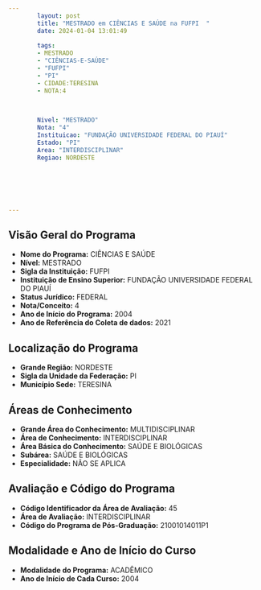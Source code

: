 ```yaml
---
        layout: post
        title: "MESTRADO em CIÊNCIAS E SAÚDE na FUFPI  "
        date: 2024-01-04 13:01:49
     
        tags:
        - MESTRADO
        - "CIÊNCIAS-E-SAÚDE"
        - "FUFPI"
        - "PI"
        - CIDADE:TERESINA
        - NOTA:4
        
       

        Nivel: "MESTRADO"
        Nota: "4"
        Instituicao: "FUNDAÇÃO UNIVERSIDADE FEDERAL DO PIAUÍ"
        Estado: "PI"
        Area: "INTERDISCIPLINAR"
        Regiao: NORDESTE
        
        
        
        
        
        
---
```

## Visão Geral do Programa
- **Nome do Programa:** CIÊNCIAS E SAÚDE
- **Nível:** MESTRADO
- **Sigla da Instituição:** FUFPI
- **Instituição de Ensino Superior:** FUNDAÇÃO UNIVERSIDADE FEDERAL DO PIAUÍ
- **Status Jurídico:** FEDERAL
- **Nota/Conceito:** 4
- **Ano de Início do Programa:** 2004
- **Ano de Referência do Coleta de dados:** 2021

## Localização do Programa
- **Grande Região:** NORDESTE
- **Sigla da Unidade da Federação:** PI
- **Município Sede:** TERESINA

## Áreas de Conhecimento
- **Grande Área do Conhecimento:** MULTIDISCIPLINAR
- **Área de Conhecimento:** INTERDISCIPLINAR
- **Área Básica do Conhecimento:** SAÚDE E BIOLÓGICAS
- **Subárea:** SAÚDE E BIOLÓGICAS
- **Especialidade:** NÃO SE APLICA

## Avaliação e Código do Programa
- **Código Identificador da Área de Avaliação:** 45
- **Área de Avaliação:** INTERDISCIPLINAR
- **Código do Programa de Pós-Graduação:** 21001014011P1


## Modalidade e Ano de Início do Curso
- **Modalidade do Programa:** ACADÊMICO
- **Ano de Início de Cada Curso:** 2004
